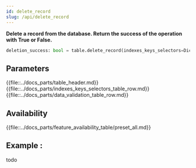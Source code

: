 ```yaml
---
id: delete_record
slug: /api/delete_record
---
```


**Delete a record from the database. Return the success of the operation with True or False.**

```python
deletion_success: bool = table.delete_record(indexes_keys_selectors=Dict[str, str])
```

## Parameters
{{file::../docs_parts/table_header.md}}
{{file::../docs_parts/indexes_keys_selectors_table_row.md}}
{{file::../docs_parts/data_validation_table_row.md}}

## Availability
{{file::../docs_parts/feature_availability_table/preset_all.md}}

## Example :
todo